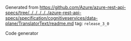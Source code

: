 Generated from https://github.com/Azure/azure-rest-api-specs/tree/../../../../../azure-rest-api-specs/specification/cognitiveservices/data-plane/TranslatorText/readme.md tag: `release_3_0`

Code generator 



